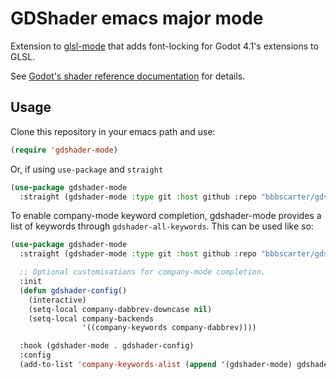 # GDShader emacs major mode

Extension to [glsl-mode](https://github.com/jimhourihan/glsl-mode) that adds font-locking for Godot 4.1's extensions to
GLSL.

See [Godot's shader reference documentation](https://docs.godotengine.org/en/stable/tutorials/shaders/shader_reference/index.html) for details.

## Usage

Clone this repository in your emacs path and use:
```el
(require 'gdshader-mode)
```

Or, if using `use-package` and `straight`
```el
(use-package gdshader-mode 
  :straight (gdshader-mode :type git :host github :repo "bbbscarter/gdshader-mode"))
```

To enable company-mode keyword completion, gdshader-mode provides a list of
keywords through `gdshader-all-keywords`. This can be used like so:

```el
(use-package gdshader-mode
  :straight (gdshader-mode :type git :host github :repo "bbbscarter/gdshader-mode")

  ;; Optional customisations for company-mode completion.
  :init
  (defun gdshader-config()
    (interactive)
    (setq-local company-dabbrev-downcase nil)
    (setq-local company-backends
                '((company-keywords company-dabbrev))))

  :hook (gdshader-mode . gdshader-config)
  :config
  (add-to-list 'company-keywords-alist (append '(gdshader-mode) gdshader-all-keywords)))
```
